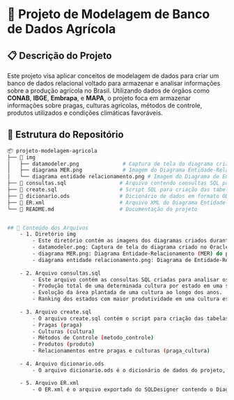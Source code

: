 # 🌾 Projeto de Modelagem de Banco de Dados Agrícola

## 📋 **Descrição do Projeto**
Este projeto visa aplicar conceitos de modelagem de dados para criar um banco de dados relacional voltado para armazenar e analisar informações sobre a produção agrícola no Brasil. Utilizando dados de órgãos como **CONAB**, **IBGE**, **Embrapa**, e **MAPA**, o projeto foca em armazenar informações sobre pragas, culturas agrícolas, métodos de controle, produtos utilizados e condições climáticas favoráveis.

## 📂 **Estrutura do Repositório**

```bash
📦 projeto-modelagem-agricola
├── 📁 img
│   ├── datamodeler.png              # Captura de tela do diagrama criado no Oracle Data Modeler
│   ├── diagrama MER.png             # Imagem do Diagrama Entidade-Relacionamento (MER)
│   └── diagrama entidade relacionamento.png # Imagem do Diagrama de Entidade-Relacionamento (DER)
├── 📝 consultas.sql                 # Arquivo contendo consultas SQL para análise dos dados
├── 📝 create.sql                    # Script SQL para criação das tabelas do banco de dados
├── 📝 dicionario.ods                # Dicionário de dados em formato ODS (LibreOffice/Excel)
├── 📝 ER.xml                        # Arquivo XML do Diagrama Entidade-Relacionamento (exportado do SQLDesigner)
└── 📝 README.md                     # Documentação do projeto


## 📑 Conteúdo dos Arquivos
    - 1. Diretório img
        - Este diretório contém as imagens dos diagramas criados durante a modelagem do banco de dados:
        - datamodeler.png: Captura de tela do diagrama criado no Oracle Data Modeler.
        - diagrama MER.png: Diagrama Entidade-Relacionamento (MER) do projeto.
        - diagrama entidade relacionamento.png: Diagrama de Entidade-Relacionamento (DER) utilizado para o modelo lógico.
    
    - 2. Arquivo consultas.sql
        - Este arquivo contém as consultas SQL criadas para analisar os dados do banco de dados. Algumas das consultas incluem:
        - Produção total de uma determinada cultura por estado em uma safra.
        - Evolução da área plantada de uma cultura ao longo dos anos.
        - Ranking dos estados com maior produtividade em uma cultura específica.
    
    - 3. Arquivo create.sql
        - O arquivo create.sql contém o script para criação das tabelas do banco de dados. As tabelas foram projetadas para armazenar informações sobre:
        - Pragas (praga)
        - Culturas (cultura)
        - Métodos de Controle (metodo_controle)
        - Produtos (produto)
        - Relacionamentos entre pragas e culturas (praga_cultura)
    
    - 4. Arquivo dicionario.ods
        - O arquivo dicionario.ods é o dicionário de dados do projeto, contendo a descrição de cada tabela e seus atributos, incluindo tipos de dados, restrições (PK, FK) e explicações sobre o uso de cada campo.

    - 5. Arquivo ER.xml
        - O ER.xml é o arquivo exportado do SQLDesigner contendo o Diagrama Entidade-Relacionamento (DER). Ele pode ser importado novamente na ferramenta para ajustes ou visualização.
